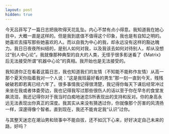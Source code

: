 ```yaml
---
layout: post
hidden: true
---
```

今天吕菲写了一篇日志把我吹得天花乱坠。内心不禁有点小得意。我知道我在她心目中，大概一直是这样的。但是我到底值不值得这个印象，我也是有自知之明的。她喜欢去描写那些她喜欢的人。而以自我为中心的我，却永远没有这样的豁达魄力。我日日夜夜所纠结的，是别人如何对我，以及我该去如何对待别人，却从没想过“别人中心论”。我就像那种典型的自大的人类，无怪乎很多影迷看了《Matrix》后无法接受所谓“机器中心论”的真相。我开始也是无法接受的。

我知道你正在看着这篇日志，我也知道我们的友情（不知能不能称作友情）从高一那个夏天你指着我对一个人说：“这是我班最好看的男生”那一刻一直到今天，残残破破若即若离已经六年了。很多事情我记得很清楚，我记得你每天下课后经常冲过来坐在我或者体委旁边，我也记得我写过那些很伤人的话以至于你在早冬的食堂发飙流泪，我还记得你对于我当时白痴地迷恋S所表现出的支持和反对。你的身高永远无法表现出你真正的深度。我其实从来没有猜透过你，你就像那个厉害的风清扬一样，深邃得像个智者。直到现在，我还不能肯定我“认识”过你。

与其整天迷恋在潮汕男和琐事中不能自拔，还不如沉下心来，好好决定自己未来的路，好吗？